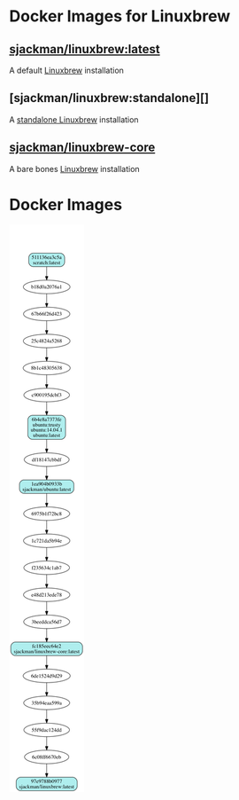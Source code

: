 Docker Images for Linuxbrew
================================================================================

## [sjackman/linuxbrew:latest][]
A default [Linuxbrew][] installation

## [sjackman/linuxbrew:standalone][]
A [standalone Linuxbrew][] installation

## [sjackman/linuxbrew-core][]
A bare bones [Linuxbrew][] installation

[Linuxbrew]: http://brew.sh/linuxbrew/
[standalone Linuxbrew]: https://github.com/Homebrew/linuxbrew/wiki/Standalone-Installation
[sjackman/linuxbrew:latest]: latest/Dockerfile
[sjackman/linuxbrew-core]: core/Dockerfile
[ubuntu:latest]: https://registry.hub.docker.com/_/ubuntu/

Docker Images
================================================================================

![Docker images](docker-images.png)
